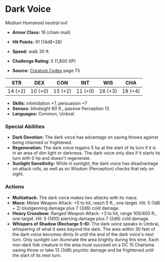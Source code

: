 # Dark Voice

*Medium* *Humanoid* *neutral evil*

- **Armor Class:** 16 (chain mail)
- **Hit Points:** 91 (14d8+28)
- **Speed:** walk 30 ft.

- **Challenge Rating:** 5 (1,800 XP)
- **Source:** [Creature Codex](https://koboldpress.com/kpstore/product/creature-codex-for-5th-edition-dnd) page 73

| STR | DEX | CON | INT | WIS | CHA |
| --- | --- | --- | --- | --- | --- |
| 14 (+2) | 10 (+0) | 15 (+2) | 11 (+0) | 16 (+3) | 18 (+4) |

- **Skills:** intimidation +7, persuasion +7
- **Senses:** blindsight 60 ft., passive Perception 13
- **Languages:** Common, Umbral

### Special Abilities

- **Dark Devotion:** The dark voice has advantage on saving throws against being charmed or frightened.
- **Regeneration:** The dark voice regains 5 hp at the start of its turn if it is in an area of dim light or darkness. The dark voice only dies if it starts its turn with 0 hp and doesn't regenerate.
- **Sunlight Sensitivity:** While in sunlight, the dark voice has disadvantage on attack rolls, as well as on Wisdom (Perception) checks that rely on sight.

### Actions

- **Multiattack:** The dark voice makes two attacks with its mace.
- **Mace:** Melee Weapon Attack: +5 to hit, reach 5 ft., one target. Hit: 5 (1d6 + 2) bludgeoning damage plus 7 (2d6) cold damage.
- **Heavy Crossbow:** Ranged Weapon Attack: +3 to hit, range 100/400 ft., one target. Hit: 5 (1d10) piercing damage plus 7 (2d6) cold damage.
- **Whispers of Shadow (Recharge 5-6):** The dark voice speaks in Umbral, whispering of what it sees beyond the dark. The area within 30 feet of the dark voice becomes dimly lit until the end of the dark voice's next turn. Only sunlight can illuminate the area brightly during this time. Each non-dark folk creature in the area must succeed on a DC 15 Charisma saving throw or take 13 (3d8) psychic damage and be frightened until the start of its next turn.


